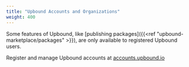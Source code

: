 ```yaml
---
title: "Upbound Accounts and Organizations"
weight: 400
---
```

Some features of Upbound, like [publishing packages]({{<ref "upbound-marketplace/packages" >}}), are only available to registered Upbound users.

Register and manage Upbound accounts at [accounts.upbound.io](https://accounts.upbound.io)
